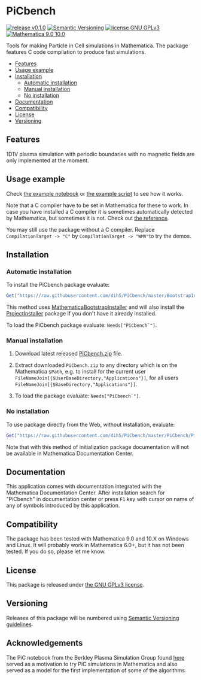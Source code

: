 # PiCbench

[![release v0.1.0](http://img.shields.io/badge/release-v0.1.0-yellow.svg)](https://github.com/dih5/PiCbench/releases/latest)
[![Semantic Versioning](https://img.shields.io/badge/SemVer-2.0.0-brightgreen.svg)](http://semver.org/spec/v2.0.0.html)
[![license GNU GPLv3](https://img.shields.io/badge/license-GNU%20GPLv3License-brightgreen.svg)](https://github.com/dih5/PiCbench/blob/master/LICENSE.txt)
[![Mathematica 9.0 10.0](https://img.shields.io/badge/Mathematica-9.0_10.0-brightgreen.svg)](#compatibility)


Tools for making Particle in Cell simulations in Mathematica.
The package features C code compilation to produce fast simulations.

* [Features](#features)
* [Usage example](#usage-example)
* [Installation](#installation)
    * [Automatic installation](#automatic-installation)
    * [Manual installation](#manual-installation)
    * [No installation](#no-installation)
* [Documentation](#documentation)
* [Compatibility](#compatibility)
* [License](#license)
* [Versioning](#versioning)

## Features
1D1V plasma simulation with periodic boundaries with no magnetic fields are only implemented at the moment.

## Usage example

Check [the example notebook](https://raw.githubusercontent.com/Dih5/PiCbench/master/Examples/demo.nb) or [the example script](https://raw.githubusercontent.com/Dih5/PiCbench/master/Examples/demo.sh) to see how it works.

Note that a C compiler have to be set in Mathematica for these to work. In case you have installed a C compiler it is sometimes automatically detected by Mathematica, but sometimes it is not. Check out [the reference](https://reference.wolfram.com/language/CCompilerDriver/tutorial/SpecificCompilers.html).

You may still use the package without a C compiler. Replace `CompilationTarget -> "C"` by `CompilationTarget -> "WMV"`to try the demos.

## Installation
### Automatic installation

To install the PiCbench package evaluate:
```Mathematica
Get["https://raw.githubusercontent.com/dih5/PiCbench/master/BootstrapInstall.m"]
```

This method uses [MathematicaBootstrapInstaller](https://github.com/jkuczm/MathematicaBootstrapInstaller) and will also install the
[ProjectInstaller](https://github.com/lshifr/ProjectInstaller) package if you don't have it already installed.

To load the PiCbench package evaluate: ``Needs["PiCbench`"]``.


### Manual installation

1. Download latest released
   [PiCbench.zip](https://github.com/dih5/PiCbench/releases/download/v0.1.0/PiCbench.zip)
   file.

2. Extract downloaded `PiCbench.zip` to any directory which is on the Mathematica `$Path`,
   e.g. to install for the current user `FileNameJoin[{$UserBaseDirectory,"Applications"}]`,
   for all users `FileNameJoin[{$BaseDirectory,"Applications"}]`.

3. To load the package evaluate: ``Needs["PiCbench`"]``.


### No installation

To use package directly from the Web, without installation, evaluate:
```Mathematica
Get["https://raw.githubusercontent.com/dih5/PiCbench/master/PiCbench/PiCbench.m"]
```

Note that with this method of initialization
package documentation will not be available in Mathematica Documentation Center.


## Documentation

This application comes with documentation integrated with the Mathematica Documentation Center.
After installation search for "PiCbench" in documentation center
or press `F1` key with cursor on name of any of symbols introduced by this application.



## Compatibility

The package has been tested with Mathematica 9.0 and 10.X on Windows and Linux.
It will probably work in Mathematica 6.0+, but it has not been tested. If you do so, please let me know.




## License

This package is released under
[the GNU GPLv3 license](https://raw.githubusercontent.com/Dih5/PiCbench/master/LICENSE.txt).



## Versioning

Releases of this package will be numbered using
[Semantic Versioning guidelines](http://semver.org/).

## Acknowledgements

The PiC notebook from the Berkley Plasma Simulation Group found [here](http://sites.apam.columbia.edu/courses/ap1601y/) served as a motivation to try PiC simulations in Mathematica and also served as a model for the first implementation of some of the algorithms.
